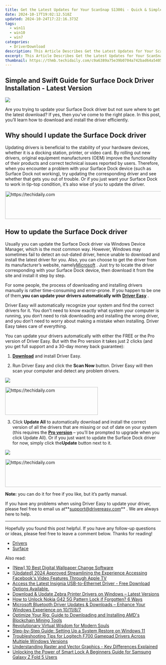 ```yaml
---
title: Get the Latest Updates for Your ScanSnap S1300i - Quick & Simple Installation Guide
date: 2024-10-17T19:02:12.518Z
updated: 2024-10-24T17:22:16.373Z
tags:
  - win11
  - win10
  - win7
categories:
  - DriverDownload
description: This Article Describes Get the Latest Updates for Your ScanSnap S1300i - Quick & Simple Installation Guide
excerpt: This Article Describes Get the Latest Updates for Your ScanSnap S1300i - Quick & Simple Installation Guide
thumbnail: https://thmb.techidaily.com/c9a6389a75e39b0704a742bad64a540518e449e3f4b571dd94969d29e2160b68.jpg
---
```


## Simple and Swift Guide for Surface Dock Driver Installation - Latest Version

![](https://images.drivereasy.com/wp-content/uploads/2019/09/image-399.png)

 Are you trying to update your Surface Dock driver but not sure where to get the latest download? If yes, then you’ve come to the right place. In this post, you’ll learn how to download and install the driver efficiently.

## Why should I update the Surface Dock driver

 Updating drivers is beneficial to the stability of your hardware devices, whether it is a docking station, printer, or video card. By rolling out new drivers, original equipment manufacturers (OEM) improve the functionality of their products and correct technical issues reported by users. Therefore, when you encounter a problem with your Surface Dock device (such as Surface Dock not working), try updating the corresponding driver and see whether that gets you out of trouble. Or if you just want your Surface Dock to work in tip-top condition, it’s also wise of you to update the driver.

<!-- affiliate ads begin -->
<a href="https://appsumo.8odi.net/c/5597632/2151856/7443" target="_top" id="2151856">
  <img src="//a.impactradius-go.com/display-ad/7443-2151856" border="0" alt="https://techidaily.com" width="728" height="90"/>
</a>
<img height="0" width="0" src="https://appsumo.8odi.net/i/5597632/2151856/7443" style="position:absolute;visibility:hidden;" border="0" />
<!-- affiliate ads end -->

## How to update the Surface Dock driver

 Usually you can update the Surface Dock driver via Windows Device Manager, which is the most common way. However, Windows may sometimes fail to detect an out-dated driver, hence unable to download and install the latest driver for you. Also, you can choose to get the driver from its manufacturer’s website, namely[Microsoft](https://www.microsoft.com/en-us) . Just try to locate the driver corresponding with your Surface Dock device, then download it from the site and install it step by step.

 For some people, the process of downloading and installing drivers manually is rather time-consuming and error-prone. If you happen to be one of them,**you can update your drivers automatically with** **[Driver Easy](https://tools.techidaily.com/drivereasy/download/)**  .

 Driver Easy will automatically recognize your system and find the correct drivers for it. You don’t need to know exactly what system your computer is running, you don’t need to risk downloading and installing the wrong driver, and you don’t need to worry about making a mistake when installing. Driver Easy takes care of everything.

 You can update your drivers automatically with either the FREE or the Pro version of Driver Easy. But with the Pro version it takes just 2 clicks (and you get full support and a 30-day money back guarantee):

 1) **[Download](https://tools.techidaily.com/drivereasy/download/)**  and install Driver Easy.

 2) Run Driver Easy and click the **Scan Now** button. Driver Easy will then scan your computer and detect any problem drivers.

![](https://images.drivereasy.com/wp-content/uploads/2019/06/image-439.png)

<!-- affiliate ads begin -->
<a href="https://aligracehair.sjv.io/c/5597632/2016143/19272" target="_top" id="2016143">
  <img src="//a.impactradius-go.com/display-ad/19272-2016143" border="0" alt="https://techidaily.com" width="300" height="90"/>
</a>
<img height="0" width="0" src="https://aligracehair.sjv.io/i/5597632/2016143/19272" style="position:absolute;visibility:hidden;" border="0" />
<!-- affiliate ads end -->

 3) Click **Update All** to automatically download and install the correct version of all the drivers that are missing or out of date on your system (this requires the **[Pro version](https://tools.techidaily.com/drivereasy/download/)**  – you’ll be prompted to upgrade when you click Update All). Or if you just want to update the Surface Dock driver for now, simply click the**Update**  button next to it.

![](https://images.drivereasy.com/wp-content/uploads/2019/09/image-395.png)

<!-- affiliate ads begin -->
<a href="https://bluettius.sjv.io/c/5597632/2139115/17108" target="_top" id="2139115">
  <img src="//a.impactradius-go.com/display-ad/17108-2139115" border="0" alt="https://techidaily.com" width="728" height="90"/>
</a>
<img height="0" width="0" src="https://bluettius.sjv.io/i/5597632/2139115/17108" style="position:absolute;visibility:hidden;" border="0" />
<!-- affiliate ads end -->

**Note:** you can do it for free if you like, but it’s partly manual.

 If you have any problems when using Driver Easy to update your driver, please feel free to email us at**<support@drivereasy.com>** . We are always here to help.

---

 Hopefully you found this post helpful. If you have any follow-up questions or ideas, please feel free to leave a comment below. Thanks for reading!

* [Drivers](https://tools.techidaily.com/drivereasy/download/)
* [Surface](https://tools.techidaily.com/drivereasy/download/)

<ins class="adsbygoogle"
     style="display:block"
     data-ad-format="autorelaxed"
     data-ad-client="ca-pub-7571918770474297"
     data-ad-slot="1223367746"></ins>

<ins class="adsbygoogle"
     style="display:block"
     data-ad-client="ca-pub-7571918770474297"
     data-ad-slot="8358498916"
     data-ad-format="auto"
     data-full-width-responsive="true"></ins>

<span class="atpl-alsoreadstyle">Also read:</span>
<div><ul>
<li><a href="https://extra-information.techidaily.com/new-10-best-digital-wallpaper-change-software/"><u>[New] 10 Best Digital Wallpaper Change Software</u></a></li>
<li><a href="https://facebook-videos.techidaily.com/updated-2024-approved-streamlining-the-experience-accessing-facebooks-video-features-through-apple-tv/"><u>[Updated] 2024 Approved Streamlining the Experience Accessing Facebook's Video Features Through Apple TV</u></a></li>
<li><a href="https://driver-download.techidaily.com/access-the-latest-insignia-usb-to-ethernet-driver-free-download-options-available/"><u>Access the Latest Insignia USB-to-Ethernet Driver - Free Download Options Available.</u></a></li>
<li><a href="https://driver-download.techidaily.com/1722975431746-download-and-update-zebra-printer-drivers-on-windows-latest-versions/"><u>Download & Update Zebra Printer Drivers on Windows – Latest Versions</u></a></li>
<li><a href="https://easy-unlock-android.techidaily.com/how-to-unlock-nokia-g42-5g-pattern-lock-if-forgotten-6-ways-by-drfone-android/"><u>How to Unlock Nokia G42 5G Pattern Lock if Forgotten? 6 Ways</u></a></li>
<li><a href="https://driver-download.techidaily.com/microsoft-bluetooth-driver-updates-and-downloads-enhance-your-windows-experience-on-101187/"><u>Microsoft Bluetooth Driver Updates & Downloads – Enhance Your Windows Experience on 10/11/8/7</u></a></li>
<li><a href="https://driver-download.techidaily.com/optimize-your-rig-guide-to-downloading-and-installing-amds-blockchain-mining-tools/"><u>Optimize Your Rig: Guide to Downloading and Installing AMD's Blockchain Mining Tools</u></a></li>
<li><a href="https://extra-information.techidaily.com/revolutionary-virtual-wisdom-for-modern-souls/"><u>Revolutionary Virtual Wisdom for Modern Souls</u></a></li>
<li><a href="https://vp-tips.techidaily.com/step-by-step-guide-setting-up-a-system-restore-on-windows-11/"><u>Step-by-Step Guide: Setting Up a System Restore on Windows 11</u></a></li>
<li><a href="https://driver-download.techidaily.com/troubleshooting-tips-for-logitech-f700-gamepad-drivers-across-multiple-windows-versions/"><u>Troubleshooting Tips for Logitech F700 Gamepad Drivers Across Multiple Windows Versions</u></a></li>
<li><a href="https://some-knowledge.techidaily.com/understanding-raster-and-vector-graphics-key-differences-explained/"><u>Understanding Raster and Vector Graphics - Key Differences Explained</u></a></li>
<li><a href="https://android-unlock.techidaily.com/unlocking-the-power-of-smart-lock-a-beginners-guide-for-samsung-galaxy-z-fold-5-users-by-drfone-android/"><u>Unlocking the Power of Smart Lock A Beginners Guide for Samsung Galaxy Z Fold 5 Users</u></a></li>
</ul></div>

